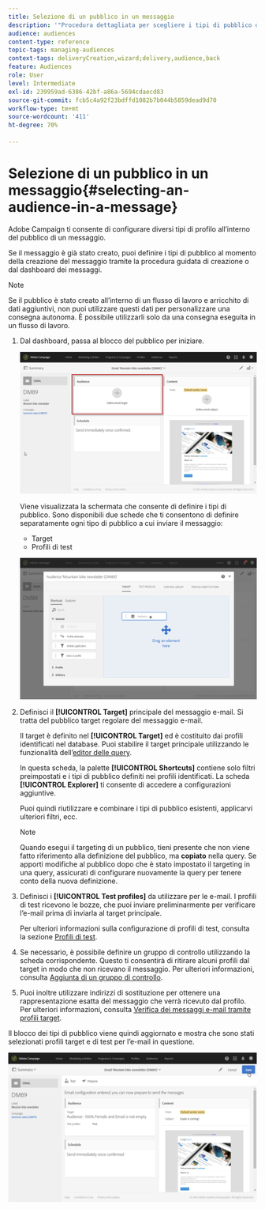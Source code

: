 ```yaml
---
title: Selezione di un pubblico in un messaggio
description: '"Procedura dettagliata per scegliere i tipi di pubblico di un messaggio e-mail: gruppo target principale e profili di test".'
audience: audiences
content-type: reference
topic-tags: managing-audiences
context-tags: deliveryCreation,wizard;delivery,audience,back
feature: Audiences
role: User
level: Intermediate
exl-id: 239959ad-6386-42bf-a86a-5694cdaecd83
source-git-commit: fcb5c4a92f23bdffd1082b7b044b5859dead9d70
workflow-type: tm+mt
source-wordcount: '411'
ht-degree: 70%

---
```


# Selezione di un pubblico in un messaggio{#selecting-an-audience-in-a-message}

Adobe Campaign ti consente di configurare diversi tipi di profilo all’interno del pubblico di un messaggio.

Se il messaggio è già stato creato, puoi definire i tipi di pubblico al momento della creazione del messaggio tramite la procedura guidata di creazione o dal dashboard dei messaggi.

>[!NOTE]
>
>Se il pubblico è stato creato all’interno di un flusso di lavoro e arricchito di dati aggiuntivi, non puoi utilizzare questi dati per personalizzare una consegna autonoma. È possibile utilizzarli solo da una consegna eseguita in un flusso di lavoro.

1. Dal dashboard, passa al blocco del pubblico per iniziare.

   ![](assets/delivery_audience_definition_1.png)

   Viene visualizzata la schermata che consente di definire i tipi di pubblico. Sono disponibili due schede che ti consentono di definire separatamente ogni tipo di pubblico a cui inviare il messaggio:

   * Target
   * Profili di test

   ![](assets/delivery_audience_definition_2.png)

1. Definisci il **[!UICONTROL Target]** principale del messaggio e-mail. Si tratta del pubblico target regolare del messaggio e-mail.

   Il target è definito nel **[!UICONTROL Target]** ed è costituito dai profili identificati nel database. Puoi stabilire il target principale utilizzando le funzionalità dell’[editor delle query](../../automating/using/editing-queries.md#creating-queries).

   In questa scheda, la palette **[!UICONTROL Shortcuts]** contiene solo filtri preimpostati e i tipi di pubblico definiti nei profili identificati. La scheda **[!UICONTROL Explorer]** ti consente di accedere a configurazioni aggiuntive.

   Puoi quindi riutilizzare e combinare i tipi di pubblico esistenti, applicarvi ulteriori filtri, ecc.

   >[!NOTE]
   >
   >Quando esegui il targeting di un pubblico, tieni presente che non viene fatto riferimento alla definizione del pubblico, ma **copiato** nella query. Se apporti modifiche al pubblico dopo che è stato impostato il targeting in una query, assicurati di configurare nuovamente la query per tenere conto della nuova definizione.

1. Definisci i **[!UICONTROL Test profiles]** da utilizzare per le e-mail. I profili di test ricevono le bozze, che puoi inviare preliminarmente per verificare l’e-mail prima di inviarla al target principale.

   Per ulteriori informazioni sulla configurazione di profili di test, consulta la sezione [Profili di test](../../audiences/using/managing-test-profiles.md).

1. Se necessario, è possibile definire un gruppo di controllo utilizzando la scheda corrispondente. Questo ti consentirà di ritirare alcuni profili dal target in modo che non ricevano il messaggio. Per ulteriori informazioni, consulta [Aggiunta di un gruppo di controllo](../../sending/using/control-group.md).

1. Puoi inoltre utilizzare indirizzi di sostituzione per ottenere una rappresentazione esatta del messaggio che verrà ricevuto dal profilo.  Per ulteriori informazioni, consulta [Verifica dei messaggi e-mail tramite profili target](../../sending/using/testing-messages-using-target.md).

Il blocco dei tipi di pubblico viene quindi aggiornato e mostra che sono stati selezionati profili target e di test per l’e-mail in questione.

![](assets/delivery_audience_definition_3.png)
